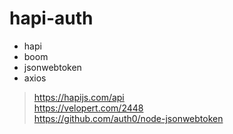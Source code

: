 # hapi-auth

- hapi
- boom
- jsonwebtoken
- axios

> https://hapijs.com/api  
> https://velopert.com/2448  
> https://github.com/auth0/node-jsonwebtoken  